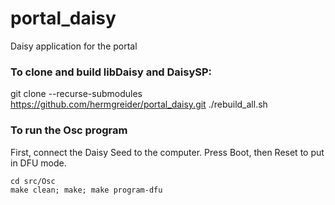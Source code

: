 # portal_daisy
Daisy application for the portal


### To clone and build libDaisy and DaisySP:

git clone --recurse-submodules https://github.com/hermgreider/portal_daisy.git
./rebuild_all.sh

### To run the Osc program
First, connect the Daisy Seed to the computer. Press Boot, then Reset to put in DFU mode.
```
cd src/Osc
make clean; make; make program-dfu
```

